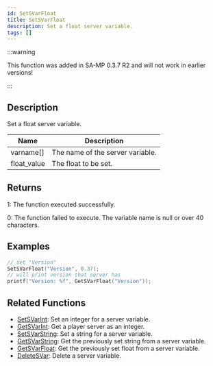 ```yaml
---
id: SetSVarFloat
title: SetSVarFloat
description: Set a float server variable.
tags: []
---
```


:::warning

This function was added in SA-MP 0.3.7 R2 and will not work in earlier versions!

:::

## Description

Set a float server variable.

| Name        | Description                      |
| ----------- | -------------------------------- |
| varname[]   | The name of the server variable. |
| float_value | The float to be set.             |

## Returns

1: The function executed successfully.

0: The function failed to execute. The variable name is null or over 40 characters.

## Examples

```c
// set "Version"
SetSVarFloat("Version", 0.37);
// will print version that server has
printf("Version: %f", GetSVarFloat("Version"));
```

## Related Functions

- [SetSVarInt](../../scripting/functions/SetSVarInt.md): Set an integer for a server variable.
- [GetSVarInt](../../scripting/functions/GetSVarInt.md): Get a player server as an integer.
- [SetSVarString](../../scripting/functions/SetSVarString.md): Set a string for a server variable.
- [GetSVarString](../../scripting/functions/GetSVarString.md): Get the previously set string from a server variable.
- [GetSVarFloat](../../scripting/functions/GetSVarFloat.md): Get the previously set float from a server variable.
- [DeleteSVar](../../scripting/functions/DeleteSVar.md): Delete a server variable.
